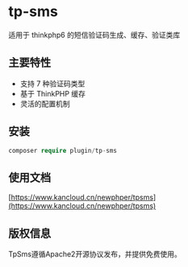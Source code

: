 # tp-sms

适用于 thinkphp6 的短信验证码生成、缓存、验证类库

## 主要特性
* 支持 7 种验证码类型
* 基于 ThinkPHP 缓存
* 灵活的配置机制

## 安装
~~~php
composer require plugin/tp-sms
~~~

## 使用文档

[https://www.kancloud.cn/newphper/tpsms](https://www.kancloud.cn/newphper/tpsms)

## 版权信息
TpSms遵循Apache2开源协议发布，并提供免费使用。